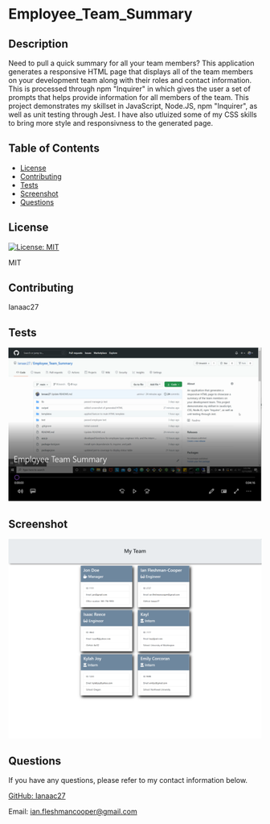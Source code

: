 # Employee_Team_Summary

## Description

Need to pull a quick summary for all your team members? This application generates a responsive HTML page that displays all of the team members on your development team along with their roles and contact information. This is processed through npm "Inquirer" in which gives the user a set of prompts that helps provide information for all members of the team. This project demonstrates my skillset in JavaScript, Node.JS, npm "Inquirer", as well as unit testing through Jest. I have also utluized some of my CSS skills to bring more style and responsivness to the generated page. 

## Table of Contents

* [License](#license)
* [Contributing](#contributing)
* [Tests](#tests)
* [Screenshot](#screenshot)
* [Questions](#questions)

## License

[![License: MIT](https://img.shields.io/badge/License-MIT-yellow.svg)](https://opensource.org/licenses/MIT)

MIT

## Contributing

Ianaac27

## Tests

[![Employee Team Summary Walkthrough](output/assets/walkthrough.PNG)](https://drive.google.com/file/d/1SZ1SxMxBqum1wyx8Ey3jFJGesAiTLqfe/view)

## Screenshot

![Employee Team Summary](output/assets/screenshot.png)

## Questions

If you have any questions, please refer to my contact information below.

[GitHub: Ianaac27](https://www.github.com/Ianaac27)

Email: ian.fleshmancooper@gmail.com
